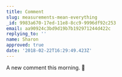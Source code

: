 ```yaml
---
title: Comment
slug: measurements-mean-everything
_id: 9983a670-17ed-11e8-8cc9-9996df92c253
email: aa90924c3bd9d19b7b192971244d422c
replying_to: ''
name: Sharon
approved: true
date: '2018-02-22T16:29:49.423Z'
---
```

A new comment this morning. :wave:
